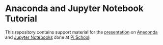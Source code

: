 # Anaconda and Jupyter Notebook Tutorial

This repository contains support material for the [presentation]() on [Anaconda](https://www.anaconda.com/) and [Jupyter Notebooks](http://jupyter.org/) done at [Pi School](http://picampus-school.com/).
